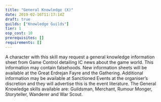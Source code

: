 ```yaml
---
title: "General Knowledge (X)"
date: 2019-02-16T11:17:14Z
draft: true
guilds: ["Knowledge Guilds"]
tier: 1
osp_cost: 10
prerequisites: []
requirements: []
---
```

A character with this skill may request a general knowledge information sheet from Game Control detailing IC news about the game world. This information may contain falsehoods. New information sheets will be available at the Great Erdrejan Fayre and the Gathering. Additional information may be available at Sanctioned Events at the organiser’s discretion and they will advertise this is the event literature. The General Knowledge skills available are: Guildsman, Merchant, Rumour Monger, Storyteller, Wanderer and War Scout.